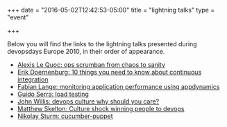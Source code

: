 +++
date = "2016-05-02T12:42:53-05:00"
title = "lightning talks"
type = "event"


+++

Below you will find the links to the lightning talks presented during devopsdays Europe 2010, in their order of appearance.

- <a href="http://slidesha.re/9bHwRH">Alexis Le Quoc: ops scrumban from chaos to sanity</a>
- <a href="http://erik.doernenburg.com/archive/Doernenburg_CI_Ignite.pdf">Erik Doernenburg: 10 things you need to know about continuous integration</a>
- <a href="http://www.slideshare.net/fabianlange/monitoring-application-performance-with-appdynamics">Fabian Lange: monitoring application performance using appdynamics</a>
- <a href="http://www.slideshare.net/zeph1ro/load-performance-testing">Guido Serra: load testing</a>
- <a href="http://www.slideshare.net/opscode/devops-culturelt">John Willis: devops culture why should you care?</a>
- <a href="http://www.slideshare.net/matthewskelton/matthew-skelton-cultureshockwinningpeopletodevops">Matthew Skelton: Culture shock winning people to devops</a>
- <a href="http://www.slideshare.net/nistude/cucumberpuppet">Nikolay Sturm: cucumber-puppet</a>
